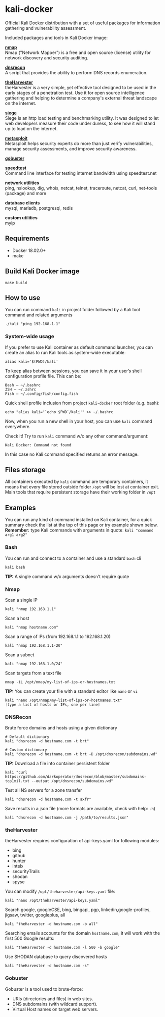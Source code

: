 # kali-docker

Official Kali Docker distribution with a set of useful packages for information gathering and vulnerability assessment.

Included packages and tools in Kali Docker image:

**[nmap](https://nmap.org/)**    
Nmap ("Network Mapper") is a free and open source (license) utility for network discovery and security auditing.

**[dnsrecon](https://github.com/darkoperator/dnsrecon)**  
A script that provides the ability to perform DNS records enumeration. 

**[theHarvester](https://github.com/laramies/theHarvester/)**  
theHarvester is a very simple, yet effective tool designed to be used in the early
stages of a penetration test. Use it for open source intelligence gathering and
helping to determine a company's external threat landscape on the internet. 

**[siege](https://www.joedog.org/siege-home/)**  
Siege is an http load testing and benchmarking utility. It was designed to let web developers measure their code under duress, to see how it will stand up to load on the internet.

**[metasploit](https://www.metasploit.com/)**  
Metasploit helps security experts do more than just verify vulnerabilities, manage security assessments, and improve security awareness.

**[gobuster](https://github.com/OJ/gobuster)**

**[speedtest](https://github.com/sivel/speedtest-cli)**  
Command line interface for testing internet bandwidth using speedtest.net

**network utilities**  
ping, nslookup, dig, whois, netcat, telnet, traceroute, netcat, curl, net-tools (package) and more

**database clients**  
mysql, mariadb, postgresql, redis

**custom utilities**  
myip

## Requirements
- Docker 18.02.0+
- make

## Build Kali Docker image
```
make build
```

## How to use
You can run command `kali` in project folder followed by a Kali tool command and related arguments

```
./kali "ping 192.168.1.1"
```

### System-wide usage  
If you prefer to use Kali container as default command launcher, you can create an alias to run Kali tools as system-wide executable:

```
alias kali='$(PWD)/kali'
```

To keep alias between sessions, you can save it in your user’s shell configuration profile file. This can be:

```
Bash – ~/.bashrc
ZSH – ~/.zshrc
Fish – ~/.config/fish/config.fish
```

Quick shell profile inclusion from project `kali-docker` root folder (e.g. bash): 

```
echo "alias kali='`echo $PWD`/kali'" >> ~/.bashrc
```

Now, when you run a new shell in your host, you can use `kali` command everywhere.

Check it! Try to run `kali` command w/o any other command/argument:
```
Kali Docker: Command not found
```
In this case no Kali command specified returns an error message.

## Files storage
All containers executed by `kali` command are temporary containers, it means that every file stored outside folder `/opt` will be lost at container exit.
Main tools that require persistent storage have their working folder in `/opt` 

## Examples
You can run any kind of command installed on Kali container, for a quick summary check the list at the top of this page or try example shown below.  
**Remember:** type Kali commands with arguments in quote: `kali "command arg1 arg2"`

### Bash

You can run and connect to a container and use a standard `bash` cli
```
kali bash
```
**TIP:** A single command w/o arguments doesn't require quote 

### Nmap

Scan a single IP
```
kali "nmap 192.168.1.1"
```

Scan a host
```
kali "nmap hostname.com"
```

Scan a range of IPs (from 192.168.1.1 to 192.168.1.20)
```
kali "nmap 192.168.1.1-20"
```

Scan a subnet
```
kali "nmap 192.168.1.0/24"
```

Scan targets from a text file
```
nmap -iL /opt/nmap/my-list-of-ips-or-hostnames.txt
```
**TIP:** You can create your file with a standard editor like `nano` or `vi`
```
kali "nano /opt/nmap/my-list-of-ips-or-hostnames.txt"
[type a list of hosts or IPs, one per line]
```

### DNSRecon

Brute force domains and hosts using a given dictionary
```
# Default dictionary
kali "dnsrecon -d hostname.com -t brt"

# Custom dictionary
kali "dnsrecon -d hostname.com -t brt -D /opt/dnsrecon/subdomains.wd"
```
**TIP:** Download a file into container persistent folder
```
kali "curl https://github.com/darkoperator/dnsrecon/blob/master/subdomains-top1mil.txt --output /opt/dnsrecon/subdomains.wd"
```

Test all NS servers for a zone transfer
```
kali "dnsrecon -d hostname.com -t axfr"
```

Save results in a json file (more formats are available, check with help: `-h`)
```
kali "dnsrecon -d hostname.com -j /path/to/results.json"
```

### theHarvester

theHarvester requires configuration of api-keys.yaml for following modules:
- bing
- github
- hunter
- intelx
- securityTrails
- shodan
- spyse

You can modify `/opt/theharvester/api-keys.yaml` file:
```
kali "nano /opt/theharvester/api-keys.yaml"
```

Search google, googleCSE, bing, bingapi, pgp, linkedin,google-profiles, jigsaw, twitter, googleplus, all
```
kali "theHarvester -d hostname.com -b all"
```

Searching emails accounts for the domain `hostname.com`, it will work with the first 500 Google results:
```
kali "theHarvester -d hostname.com -l 500 -b google"
```

Use SHODAN database to query discovered hosts
```
kali "theHarvester -d hostname.com -s"	
```

### Gobuster

Gobuster is a tool used to brute-force:
- URIs (directories and files) in web sites.
- DNS subdomains (with wildcard support).
- Virtual Host names on target web servers.

